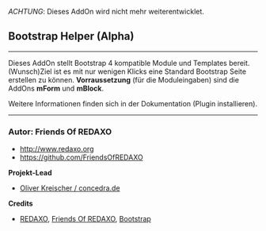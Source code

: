 *ACHTUNG*: Dieses AddOn wird nicht mehr weiterentwicklet.


## Bootstrap Helper (Alpha)

---

Dieses AddOn stellt Bootstrap 4 kompatible Module und Templates bereit. (Wunsch)Ziel ist es mit nur wenigen Klicks eine Standard Bootstrap Seite erstellen zu können. **Vorraussetzung** (für die Moduleingaben) sind die AddOns **mForm** und **mBlock**.

Weitere Informationen finden sich in der Dokumentation (Plugin installieren).


---

### Autor: Friends Of REDAXO ###

* http://www.redaxo.org
* https://github.com/FriendsOfREDAXO

**Projekt-Lead**

* [Oliver Kreischer / concedra.de](https://concedra.de)

**Credits**


* [REDAXO](https://redaxo.org), [Friends Of REDAXO](https://friendsofredaxo.github.io), [Bootstrap](https://getbootstrap.com)
